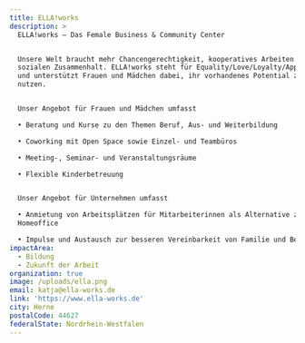 ```yaml
---
title: ELLA!works
description: >
  ELLA!works – Das Female Business & Community Center


  Unsere Welt braucht mehr Chancengerechtigkeit, kooperatives Arbeiten und
  sozialen Zusammenhalt. ELLA!works steht für Equality/Love/Loyalty/Appreciation
  und unterstützt Frauen und Mädchen dabei, ihr vorhandenes Potential zu
  nutzen. 


  Unser Angebot für Frauen und Mädchen umfasst

  • Beratung und Kurse zu den Themen Beruf, Aus- und Weiterbildung 

  • Coworking mit Open Space sowie Einzel- und Teambüros

  • Meeting-, Seminar- und Veranstaltungsräume

  • Flexible Kinderbetreuung 


  Unser Angebot für Unternehmen umfasst

  • Anmietung von Arbeitsplätzen für Mitarbeiterinnen als Alternative zum
  Homeoffice 

  • Impulse und Austausch zur besseren Vereinbarkeit von Familie und Beruf
impactArea:
  - Bildung
  - Zukunft der Arbeit
organization: true
image: /uploads/ella.png
email: katja@ella-works.de
link: 'https://www.ella-works.de'
city: Herne
postalCode: 44627
federalState: Nordrhein-Westfalen
---
```



